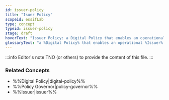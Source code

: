 ```yaml
---
id: issuer-policy
title: "Isuer Policy"
scopeid: essifLab
type: concept
typeid: issuer-policy
stage: draft
hoverText: "Issuer Policy: a Digital Policy that enables an operational Issuer component to function according to the rules of its Policy Governor."
glossaryText: "a %Digital Policy% that enables an operational %Issuer% component to function according to the rules of its %Policy Governor%."
---
```


:::info Editor's note
TNO (or others) to provide the content of this file.
:::

### Related Concepts
- %%Digital Policy|digital-policy%%
- %%Policy Governor|policy-governor%%
- %%Issuer|issuer%%
